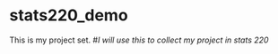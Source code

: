 # **stats220_demo**
This is my project set.
#*I will use this to collect my project in stats 220*


